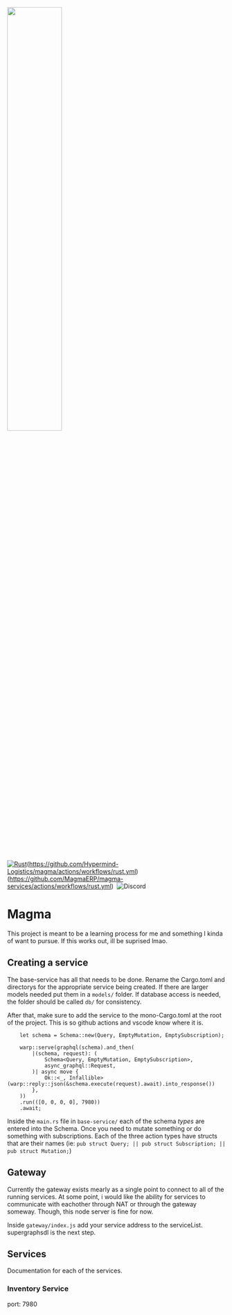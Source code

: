 <img width = "50%" src="logo/default.png">


[![Rust](https://github.com/Hypermind-Logistics/magma/actions/workflows/rust.yml/badge.svg?branch=master&event=push)](https://github.com/Hypermind-Logistics/magma/actions/workflows/rust.yml)(https://github.com/Hypermind-Logistics/magma/actions/workflows/rust.yml)(https://github.com/MagmaERP/magma-services/actions/workflows/rust.yml)&nbsp;&nbsp;![Discord](https://img.shields.io/discord/898797518190698538)&nbsp;&nbsp;


# Magma

This project is meant to be a learning process for me and something I kinda of want to pursue. If this works out, ill be suprised lmao.

## Creating a service

The base-service has all that needs to be done. Rename the Cargo.toml and directorys for the appropriate service being created. If there are larger models needed put them in a ```models/``` folder. If database access is needed, the folder should be called ```db/``` for consistency.

After that, make sure to add the service to the mono-Cargo.toml at the root of the project. This is so github actions and vscode know where it is.

```
    let schema = Schema::new(Query, EmptyMutation, EmptySubscription);

    warp::serve(graphql(schema).and_then(
        |(schema, request): (
            Schema<Query, EmptyMutation, EmptySubscription>,
            async_graphql::Request,
        )| async move {
            Ok::<_, Infallible>(warp::reply::json(&schema.execute(request).await).into_response())
        },
    ))
    .run(([0, 0, 0, 0], 7980))
    .await;
```

Inside the ```main.rs``` file in ```base-service/``` each of the schema *types* are entered into the Schema. Once you need to mutate something or do something with subscriptions. Each of the three action types have structs that are their names (ie: ```pub struct Query; || pub struct Subscription; || pub struct Mutation;```)




## Gateway

Currently the gateway exists mearly as a single point to connect to all of the running services. At some point, i would like the ability for services to communicate with eachother through NAT or through the gateway someway. Though, this node server is fine for now.

Inside ```gateway/index.js``` add your service address to the serviceList.
supergraphsdl is the next step.



## Services

Documentation for each of the services.

### **Inventory Service**
port: 7980


